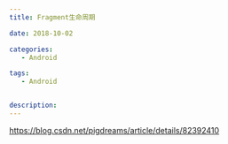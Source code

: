 ```yaml
---
title: Fragment生命周期

date: 2018-10-02

categories: 
   - Android

tags: 
   - Android 


description: ​
---
```


https://blog.csdn.net/pigdreams/article/details/82392410